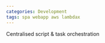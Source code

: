 ```yaml
---
categories: Development
tags: spa webapp aws lambdax
---
```


Centralised script & task orchestration



